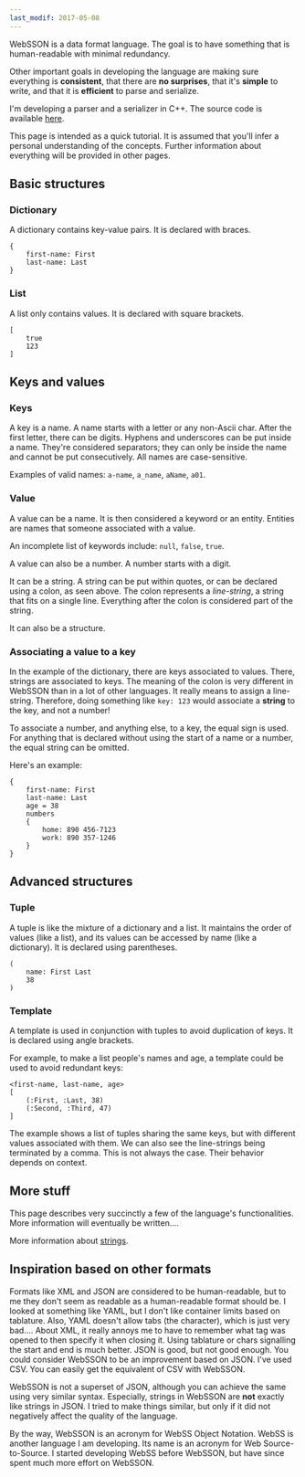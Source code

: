 ```yaml
---
last_modif: 2017-05-08
---
```

WebSSON is a data format language. The goal is to have something that is
human-readable with minimal redundancy.

Other important goals in developing the language are making sure everything is
**consistent**, that there are **no surprises**, that it's **simple** to write,
and that it is **efficient** to parse and serialize.

I'm developing a parser and a serializer in C++. The source code is available
[here](https://github.com/pat-laugh/websson-libraries).

This page is intended as a quick tutorial. It is assumed that you'll infer a
personal understanding of the concepts. Further information about everything
will be provided in other pages.

## Basic structures

### Dictionary

A dictionary contains key-value pairs. It is declared with braces.

```websson
{
	first-name: First
	last-name: Last
}
```

### List

A list only contains values. It is declared with square brackets.

```websson
[
	true
	123
]
```

## Keys and values

### Keys

A key is a name. A name starts with a letter or any non-Ascii char. After the
first letter, there can be digits. Hyphens and underscores can be put inside a
name. They're considered separators; they can only be inside the name and cannot
be put consecutively. All names are case-sensitive.

Examples of valid names: `a-name`, `a_name`, `aName`, `a01`.

### Value

A value can be a name. It is then considered a keyword or an entity. Entities
are names that someone associated with a value.

An incomplete list of keywords include: `null`, `false`, `true`.

A value can also be a number. A number starts with a digit.

It can be a string. A string can be put within quotes, or can be declared using
a colon, as seen above. The colon represents a *line-string*, a string that fits
on a single line. Everything after the colon is considered part of the string.

It can also be a structure.

### Associating a value to a key

In the example of the dictionary, there are keys associated to values. There,
strings are associated to keys. The meaning of the colon is very different in
WebSSON than in a lot of other languages. It really means to assign a
line-string. Therefore, doing something like `key: 123` would associate a
**string** to the key, and not a number!

To associate a number, and anything else, to a key, the equal sign is used.
For anything that is declared without using the start of a name or a number, the
equal string can be omitted.

Here's an example:
```websson
{
	first-name: First
	last-name: Last
	age = 38
	numbers
	{
		home: 890 456-7123
		work: 890 357-1246
	}
}
```

## Advanced structures

### Tuple

A tuple is like the mixture of a dictionary and a list. It maintains the order of
values (like a list), and its values can be accessed by name (like a
dictionary). It is declared using parentheses.

```websson
(
	name: First Last
	38
)
```

### Template

A template is used in conjunction with tuples to avoid duplication of keys. It
is declared using angle brackets.

For example, to make a list people's names and age, a template could be used to
avoid redundant keys:
```websson
<first-name, last-name, age>
[
	(:First, :Last, 38)
	(:Second, :Third, 47)
]
```

The example shows a list of tuples sharing the same keys, but with different
values associated with them. We can also see the line-strings being terminated by
a comma. This is not always the case. Their behavior depends on context.

## More stuff

This page describes very succinctly a few of the language's functionalities.
More information will eventually be written....

More information about [strings](strings).

## Inspiration based on other formats

Formats like XML and JSON are considered to be human-readable, but to me they
don't seem as readable as a human-readable format should be. I looked at
something like YAML, but I don't like container limits based on tablature. Also,
YAML doesn't allow tabs (the character), which is just very bad.... About XML,
it really annoys me to have to remember what tag was opened to then specify it
when closing it. Using tablature or chars signalling the start and end is much
better. JSON is good, but not good enough. You could consider WebSSON to be an
improvement based on JSON. I've used CSV. You can easily get the equivalent of
CSV with WebSSON.

WebSSON is not a superset of JSON, although you can achieve the same using very
similar syntax. Especially, strings in WebSSON are **not** exactly like strings
in JSON. I tried to make things similar, but only if it did not negatively
affect the quality of the language.

By the way, WebSSON is an acronym for WebSS Object Notation. WebSS is another
language I am developing. Its name is an acronym for Web Source-to-Source. I
started developing WebSS before WebSSON, but have since spent much more effort
on WebSSON.